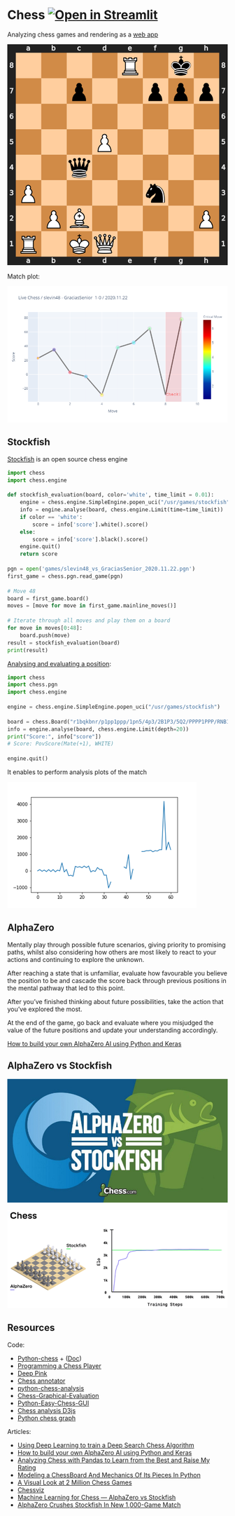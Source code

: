 # Chess [![Open in Streamlit](https://static.streamlit.io/badges/streamlit_badge_black_white.svg)](https://share.streamlit.io/slevin48/chess/main/chess-app.py)

Analyzing chess games and rendering as a [web app](https://share.streamlit.io/slevin48/chess/main/chess-app.py)

![game1](images/game1.svg)

Match plot:

![matchplot](images/matchplot.png)

## Stockfish

[Stockfish](https://stockfishchess.org/) is an open source chess engine

```python
import chess
import chess.engine

def stockfish_evaluation(board, color='white', time_limit = 0.01):
    engine = chess.engine.SimpleEngine.popen_uci("/usr/games/stockfish")
    info = engine.analyse(board, chess.engine.Limit(time=time_limit))
    if color == 'white':
        score = info['score'].white().score()
    else:
        score = info['score'].black().score()
    engine.quit()
    return score

pgn = open('games/slevin48_vs_GraciasSenior_2020.11.22.pgn')
first_game = chess.pgn.read_game(pgn)

# Move 48
board = first_game.board()
moves = [move for move in first_game.mainline_moves()]

# Iterate through all moves and play them on a board
for move in moves[0:48]:
    board.push(move)
result = stockfish_evaluation(board)
print(result)
```

[Analysing and evaluating a position](https://python-chess.readthedocs.io/en/latest/engine.html#analysing-and-evaluating-a-position):

```python
import chess
import chess.pgn
import chess.engine

engine = chess.engine.SimpleEngine.popen_uci("/usr/games/stockfish")

board = chess.Board("r1bqkbnr/p1pp1ppp/1pn5/4p3/2B1P3/5Q2/PPPP1PPP/RNB1K1NR w KQkq - 2 4")
info = engine.analyse(board, chess.engine.Limit(depth=20))
print("Score:", info["score"])
# Score: PovScore(Mate(+1), WHITE)

engine.quit()
```

It enables to perform analysis plots of the match

![matchplot](images/matplot.png)

## AlphaZero

Mentally play through possible future scenarios, giving priority to promising paths, whilst also considering how others are most likely to react to your actions and continuing to explore the unknown.

After reaching a state that is unfamiliar, evaluate how favourable you believe the position to be and cascade the score back through previous positions in the mental pathway that led to this point.

After you’ve finished thinking about future possibilities, take the action that you’ve explored the most.

At the end of the game, go back and evaluate where you misjudged the value of the future positions and update your understanding accordingly.

[How to build your own AlphaZero AI using Python and Keras
](https://medium.com/applied-data-science/how-to-build-your-own-alphazero-ai-using-python-and-keras-7f664945c188)

## AlphaZero vs Stockfish

![AlphaZeroVsStockfish](images/AlphaZeroVsStockfish.jpeg)

![AlphaZeroVsStockfishGame](images/AlphaZeroVsStockfishGame.png)

## Resources

Code:
* [Python-chess](https://github.com/niklasf/python-chess) + ([Doc](https://python-chess.readthedocs.io/en/latest/))
* [Programming a Chess Player](https://jupyter.brynmawr.edu/services/public/dblank/CS371%20Cognitive%20Science/2016-Fall/Programming%20a%20Chess%20Player.ipynb)
* [Deep Pink](https://github.com/erikbern/deep-pink)
* [Chess annotator](https://pypi.org/project/chess-annotator/)
* [python-chess-analysis](https://github.com/mptedesco/python-chess-analysis)
* [Chess-Graphical-Evaluation](https://github.com/rafaelmcam/Chess-Graphical-Evaluation)
* [Python-Easy-Chess-GUI](https://github.com/fsmosca/Python-Easy-Chess-GUI)
* [Chess analysis D3js](https://github.com/m-hou/Chess-Analysis)
* [Python chess graph](https://github.com/Destaq/chess_graph)

Articles:
* [Using Deep Learning to train a Deep Search Chess Algorithm](https://towardsdatascience.com/creating-a-chess-engine-with-deep-learning-b9477ff3ee3d)
* [How to build your own AlphaZero AI using Python and Keras
](https://medium.com/applied-data-science/how-to-build-your-own-alphazero-ai-using-python-and-keras-7f664945c188)
* [Analyzing Chess with Pandas to Learn from the Best and Raise My Rating](https://medium.com/@crawftv/analyzing-chess-with-pandas-to-learn-from-the-best-raise-my-rating-1bf22f28b83)
* [Modeling a ChessBoard And Mechanics Of Its Pieces In Python](https://impythonist.wordpress.com/2017/01/01/modeling-a-chessboard-and-mechanics-of-its-pieces-in-python/amp/)
* [A Visual Look at 2 Million Chess Games](https://blog.ebemunk.com/a-visual-look-at-2-million-chess-games/)
* [Chessviz](https://andreasstckl.medium.com/chessviz-graphs-of-chess-games-7ebd4f85a9b9)
* [Machine Learning for Chess — AlphaZero vs Stockfish](https://mmsubra1.medium.com/machine-learning-for-chess-alphazero-vs-stockfish-b58638e73fee)
* [AlphaZero Crushes Stockfish In New 1,000-Game Match](https://www.chess.com/news/view/updated-alphazero-crushes-stockfish-in-new-1-000-game-match)
